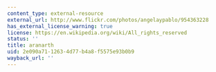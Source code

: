 ```yaml
---
content_type: external-resource
external_url: http://www.flickr.com/photos/angelaypablo/954363228
has_external_license_warning: true
license: https://en.wikipedia.org/wiki/All_rights_reserved
status: ''
title: aranarth
uid: 2e090a71-1263-4d77-b4a8-f5575e93b0b9
wayback_url: ''
---
```

